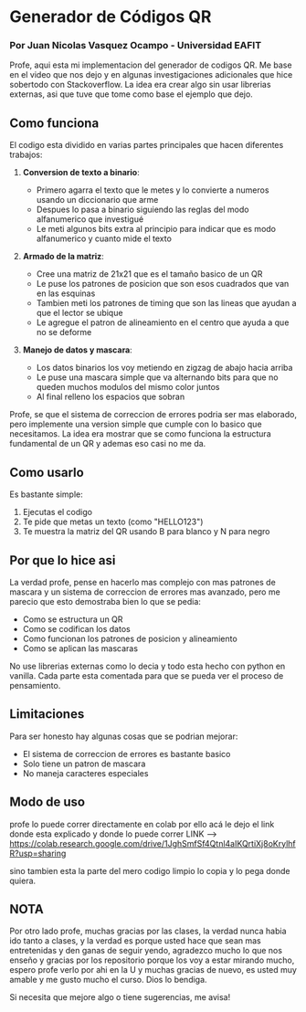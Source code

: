 # Generador de Códigos QR
### Por Juan Nicolas Vasquez Ocampo - Universidad EAFIT

Profe, aqui esta mi implementacion del generador de codigos QR. Me base en el video que nos dejo y en algunas investigaciones adicionales que hice sobertodo con Stackoverflow. La idea era crear algo sin usar librerias externas, asi que tuve que tome como base el ejemplo que dejo.

## Como funciona

El codigo esta dividido en varias partes principales que hacen diferentes trabajos:

1. **Conversion de texto a binario**: 
   - Primero agarra el texto que le metes y lo convierte a numeros usando un diccionario que arme
   - Despues lo pasa a binario siguiendo las reglas del modo alfanumerico que investigué
   - Le meti algunos bits extra al principio para indicar que es modo alfanumerico y cuanto mide el texto

2. **Armado de la matriz**:
   - Cree una matriz de 21x21 que es el tamaño basico de un QR
   - Le puse los patrones de posicion que son esos cuadrados que van en las esquinas
   - Tambien meti los patrones de timing que son las lineas que ayudan a que el lector se ubique
   - Le agregue el patron de alineamiento en el centro que ayuda a que no se deforme

3. **Manejo de datos y mascara**:
   - Los datos binarios los voy metiendo en zigzag de abajo hacia arriba
   - Le puse una mascara simple que va alternando bits para que no queden muchos modulos del mismo color juntos
   - Al final relleno los espacios que sobran

Profe, se que el sistema de correccion de errores podria ser mas elaborado, pero implemente una version simple que cumple con lo basico que necesitamos. La idea era mostrar que se como funciona la estructura fundamental de un QR y ademas eso casi no me da.

## Como usarlo

Es bastante simple:
1. Ejecutas el codigo
2. Te pide que metas un texto (como "HELLO123")
3. Te muestra la matriz del QR usando B para blanco y N para negro

## Por que lo hice asi

La verdad profe, pense en hacerlo mas complejo con mas patrones de mascara y un sistema de correccion de errores mas avanzado, pero me parecio que esto demostraba bien lo que se pedia:
- Como se estructura un QR
- Como se codifican los datos
- Como funcionan los patrones de posicion y alineamiento
- Como se aplican las mascaras

No use librerias externas como lo decia y todo esta hecho con python en vanilla. Cada parte esta comentada para que se pueda ver el proceso de pensamiento.

## Limitaciones

Para ser honesto hay algunas cosas que se podrian mejorar:
- El sistema de correccion de errores es bastante basico
- Solo tiene un patron de mascara
- No maneja caracteres especiales

## Modo de uso

profe lo puede correr directamente en colab por ello acá le dejo el link donde esta explicado y donde lo puede correr
LINK --> https://colab.research.google.com/drive/1JghSmfSf4Qtnl4aIKQrtiXj8oKrylhfR?usp=sharing

sino tambien esta la parte del mero codigo limpio lo copia y lo pega donde quiera.

## NOTA
Por otro lado profe, muchas gracias por las clases, la verdad nunca habia ido tanto a clases, y la verdad es porque usted hace que sean mas entretenidas y den ganas de seguir yendo, agradezco mucho lo que nos enseño y gracias por los repositorio porque los voy a estar mirando mucho, espero profe verlo por ahi en la U y muchas gracias de nuevo, es usted muy amable y me gusto mucho el curso. Dios lo bendiga.

Si necesita que mejore algo o tiene sugerencias, me avisa!
